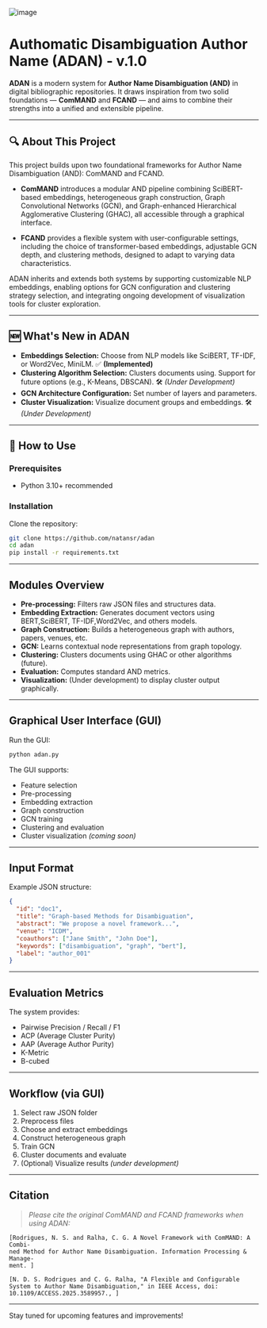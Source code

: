 

![image](https://github.com/natansr/adan/assets/4833993/0052d05c-f533-4cfd-9c13-eb8782e6cb56)


# Authomatic Disambiguation Author Name (ADAN) - v.1.0

**ADAN** is a modern system for **Author Name Disambiguation (AND)** in digital bibliographic repositories. It draws inspiration from two solid foundations — **ComMAND** and **FCAND** — and aims to combine their strengths into a unified and extensible pipeline.

---

## 🔍 About This Project

This project builds upon two foundational frameworks for Author Name Disambiguation (AND): ComMAND and FCAND.

- **ComMAND** introduces a modular AND pipeline combining SciBERT-based embeddings, heterogeneous graph construction, Graph Convolutional Networks (GCN), and Graph-enhanced Hierarchical Agglomerative Clustering (GHAC), all accessible through a graphical interface.

- **FCAND** provides a flexible system with user-configurable settings, including the choice of transformer-based embeddings, adjustable GCN depth, and clustering methods, designed to adapt to varying data characteristics.

ADAN inherits and extends both systems by supporting customizable NLP embeddings, enabling options for GCN configuration and clustering strategy selection, and integrating ongoing development of visualization tools for cluster exploration.

---

## 🆕 What's New in ADAN

-  **Embeddings Selection:** Choose from NLP models like SciBERT, TF-IDF, or Word2Vec, MiniLM. ✅ **(Implemented)**
-  **Clustering Algorithm Selection:** Clusters documents using. Support for future options (e.g., K-Means, DBSCAN). 🛠️ *(Under Development)*
-  **GCN Architecture Configuration:** Set number of layers and parameters.
-  **Cluster Visualization:** Visualize document groups and embeddings. 🛠️ *(Under Development)*

---

## 🚀 How to Use

### Prerequisites

- Python 3.10+ recommended

### Installation

Clone the repository:

```bash
git clone https://github.com/natansr/adan
cd adan
pip install -r requirements.txt
```

---


## Modules Overview

- **Pre-processing:** Filters raw JSON files and structures data.
- **Embedding Extraction:** Generates document vectors using BERT,SciBERT, TF-IDF,Word2Vec, and others models.
- **Graph Construction:** Builds a heterogeneous graph with authors, papers, venues, etc.
- **GCN:** Learns contextual node representations from graph topology.
- **Clustering:** Clusters documents using GHAC or other algorithms (future).
- **Evaluation:** Computes standard AND metrics.
- **Visualization:** (Under development) to display cluster output graphically.

---

## Graphical User Interface (GUI)

Run the GUI:

```bash
python adan.py
```

The GUI supports:

- Feature selection
- Pre-processing
- Embedding extraction
- Graph construction
- GCN training
- Clustering and evaluation
- Cluster visualization *(coming soon)*

---

## Input Format

Example JSON structure:

```json
{
  "id": "doc1",
  "title": "Graph-based Methods for Disambiguation",
  "abstract": "We propose a novel framework...",
  "venue": "ICDM",
  "coauthors": ["Jane Smith", "John Doe"],
  "keywords": ["disambiguation", "graph", "bert"],
  "label": "author_001"
}
```

---

## Evaluation Metrics

The system provides:

- Pairwise Precision / Recall / F1
- ACP (Average Cluster Purity)
- AAP (Average Author Purity)
- K-Metric
- B-cubed

---

## Workflow (via GUI)

1. Select raw JSON folder
2. Preprocess files
3. Choose and extract embeddings
4. Construct heterogeneous graph
5. Train GCN
6. Cluster documents and evaluate
7. (Optional) Visualize results *(under development)*

---

## Citation

> _Please cite the original ComMAND and FCAND frameworks when using ADAN:_

```
[Rodrigues, N. S. and Ralha, C. G. A Novel Framework with ComMAND: A Combi-
ned Method for Author Name Disambiguation. Information Processing & Manage-
ment. ]

[N. D. S. Rodrigues and C. G. Ralha, "A Flexible and Configurable System to Author Name Disambiguation," in IEEE Access, doi: 10.1109/ACCESS.2025.3589957., ]
```

---

Stay tuned for upcoming features and improvements!

